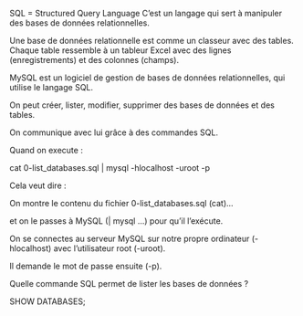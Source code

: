 SQL = Structured Query Language
C’est un langage qui sert à manipuler des bases de données relationnelles.

Une base de données relationnelle est comme un classeur avec des tables. Chaque table ressemble à un tableur Excel avec des lignes (enregistrements) et des colonnes (champs).

MySQL est un logiciel de gestion de bases de données relationnelles, qui utilise le langage SQL.

On peut créer, lister, modifier, supprimer des bases de données et des tables.

On communique avec lui grâce à des commandes SQL.


Quand on execute :

cat 0-list_databases.sql | mysql -hlocalhost -uroot -p

Cela veut dire :

On montre le contenu du fichier 0-list_databases.sql (cat)...

et on le passes à MySQL (| mysql ...) pour qu’il l’exécute.

On se connectes au serveur MySQL sur notre propre ordinateur (-hlocalhost) avec l’utilisateur root (-uroot).

Il demande le mot de passe ensuite (-p).


Quelle commande SQL permet de lister les bases de données ?

SHOW DATABASES;
